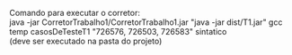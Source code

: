 Comando para executar o corretor:  
java -jar CorretorTrabalho1/CorretorTrabalho1.jar "java -jar dist/T1.jar" gcc temp casosDeTesteT1 "726576, 726503, 726583" sintatico  
(deve ser executado na pasta do projeto)  

